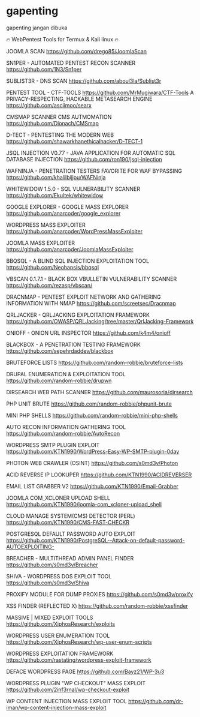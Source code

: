 # gapenting
gapenting jangan dibuka

🔥 WebPentest Tools for Termux & Kali linux 🔥

JOOMLA SCAN https://github.com/drego85/JoomlaScan
 
SN1PER - AUTOMATED PENTEST RECON SCANNER
https://github.com/1N3/Sn1per
 
SUBLIST3R - DNS SCAN https://github.com/aboul3la/Sublist3r
 
PENTEST TOOL - CTF-TOOLS https://github.com/MrMugiwara/CTF-Tools 
A PRIVACY-RESPECTING, HACKABLE METASEARCH ENGINE
https://github.com/asciimoo/searx
 
CMSMAP SCANNER CMS AUTMOMATION https://github.com/Dionach/CMSmap
 
D-TECT - PENTESTING THE MODERN WEB https://github.com/shawarkhanethicalhacker/D-TECT-1
 
JSQL INJECTION V0.77 - JAVA APPLICATION FOR AUTOMATIC SQL DATABASE INJECTION https://github.com/ron190/jsql-injection
 
WAFNINJA - PENETRATION TESTERS FAVORITE FOR WAF BYPASSING https://github.com/khalilbijjou/WAFNinja
 
WHITEWIDOW 1.5.0 - SQL VULNERABILITY SCANNER https://github.com/Ekultek/whitewidow 
 
GOOGLE EXPLORER - GOOGLE MASS EXPLORER https://github.com/anarcoder/google_explorer
 
WORDPRESS MASS EXPLOITER https://github.com/anarcoder/WordPressMassExploiter
 
JOOMLA MASS EXPLOITER https://github.com/anarcoder/JoomlaMassExploiter
 
BBQSQL - A BLIND SQL INJECTION EXPLOITATION TOOL
https://github.com/Neohapsis/bbqsql 
 
VBSCAN 0.1.7.1 - BLACK BOX VBULLETIN VULNERABILITY SCANNER
https://github.com/rezasp/vbscan/
 
DRACNMAP - PENTEST EXPLOIT NETWORK AND GATHERING INFORMATION WITH NMAP https://github.com/screetsec/Dracnmap

QRLJACKER - QRLJACKING EXPLOITATION FRAMEWORK https://github.com/OWASP/QRLJacking/tree/master/QrlJacking-Framework
 
ONIOFF - ONION URL INSPECTOR
https://github.com/k4m4/onioff 
 
BLACKBOX - A PENETRATION TESTING FRAMEWORK https://github.com/sepehrdaddev/blackbox

BRUTEFORCE LISTS https://github.com/random-robbie/bruteforce-lists

DRUPAL ENUMERATION & EXPLOITATION TOOL https://github.com/random-robbie/drupwn

DIRSEARCH WEB PATH SCANNER https://github.com/maurosoria/dirsearch

PHP UNIT BRUTE https://github.com/random-robbie/phpunit-brute

MINI PHP SHELLS https://github.com/random-robbie/mini-php-shells

AUTO RECON INFORMATION GATHERING TOOL https://github.com/random-robbie/AutoRecon

WORDPRESS SMTP PLUGIN EXPLOIT https://github.com/KTN1990/WordPress-Easy-WP-SMTP-plugin-0day

PHOTON WEB CRAWLER (OSINT)  https://github.com/s0md3v/Photon

ACID REVERSE IP LOOKUPER https://github.com/KTN1990/ACIDREVERSER

EMAIL LIST GRABBER V2 https://github.com/KTN1990/Email-Grabber

JOOMLA COM_XCLONER UPLOAD SHELL https://github.com/KTN1990/joomla-com_xcloner-upload_shell

CLOUD MANAGE SYSTEM(CMS) DETECTOR (PERL) https://github.com/KTN1990/CMS-FAST-CHECKR 

POSTGRESQL DEFAULT PASSWORD AUTO EXPLOIT https://github.com/KTN1990/PostgreSQL--Attack-on-default-password-AUTOEXPLOITING-

BREACHER - MULTITHREAD ADMIN PANEL FINDER
https://github.com/s0md3v/Breacher 

SHIVA - WORDPRESS DOS EXPLOIT TOOL
https://github.com/s0md3v/Shiva

PROXIFY MODULE FOR DUMP PROXIES
https://github.com/s0md3v/proxify

XSS FINDER (REFLECTED X) https://github.com/random-robbie/xssfinder

MASSIVE | MIXED EXPLOIT TOOLS  https://github.com/XiphosResearch/exploits

WORDPRESS USER ENUMERATION TOOL  https://github.com/XiphosResearch/wp-user-enum-scripts

WORDPRESS EXPLOITATION FRAMEWORK https://github.com/rastating/wordpress-exploit-framework 

DEFACE WORDPRESS PAGE https://github.com/Bayz21/WP-3u3

WORDPRESS PLUGIN "WP CHECKOUT" MASS EXPLOIT https://github.com/2inf3rnal/wp-checkout-exploit

WP CONTENT INJECTION MASS EXPLOIT TOOL
https://github.com/dr-iman/wp-content-injection-mass-exploit

